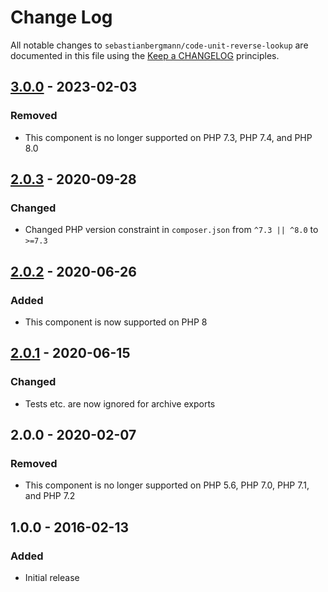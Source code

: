 # Change Log

All notable changes to `sebastianbergmann/code-unit-reverse-lookup` are documented in this file using the [Keep a CHANGELOG](http://keepachangelog.com/) principles.

## [3.0.0] - 2023-02-03

### Removed

- This component is no longer supported on PHP 7.3, PHP 7.4, and PHP 8.0

## [2.0.3] - 2020-09-28

### Changed

- Changed PHP version constraint in `composer.json` from `^7.3 || ^8.0` to `>=7.3`

## [2.0.2] - 2020-06-26

### Added

- This component is now supported on PHP 8

## [2.0.1] - 2020-06-15

### Changed

- Tests etc. are now ignored for archive exports

## 2.0.0 - 2020-02-07

### Removed

- This component is no longer supported on PHP 5.6, PHP 7.0, PHP 7.1, and PHP 7.2

## 1.0.0 - 2016-02-13

### Added

- Initial release

[3.0.0]: https://github.com/sebastianbergmann/code-unit-reverse-lookup/compare/2.0.3...3.0.0
[2.0.3]: https://github.com/sebastianbergmann/code-unit-reverse-lookup/compare/2.0.2...2.0.3
[2.0.2]: https://github.com/sebastianbergmann/code-unit-reverse-lookup/compare/2.0.1...2.0.2
[2.0.1]: https://github.com/sebastianbergmann/code-unit-reverse-lookup/compare/2.0.0...2.0.1
